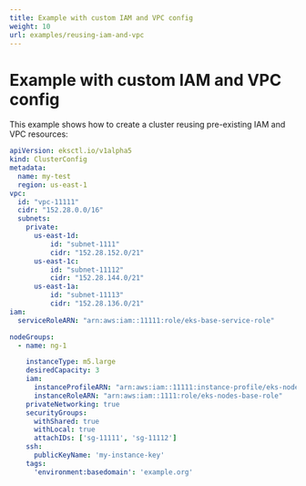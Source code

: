 ```yaml
---
title: Example with custom IAM and VPC config
weight: 10
url: examples/reusing-iam-and-vpc
---
```

# Example with custom IAM and VPC config

This example shows how to create a cluster reusing pre-existing IAM and VPC resources:

```yaml
apiVersion: eksctl.io/v1alpha5
kind: ClusterConfig
metadata:
  name: my-test
  region: us-east-1
vpc:
  id: "vpc-11111"
  cidr: "152.28.0.0/16"
  subnets:
    private:
      us-east-1d:
          id: "subnet-1111"
          cidr: "152.28.152.0/21"
      us-east-1c:
          id: "subnet-11112"
          cidr: "152.28.144.0/21"
      us-east-1a:
          id: "subnet-11113"
          cidr: "152.28.136.0/21"
iam:
  serviceRoleARN: "arn:aws:iam::11111:role/eks-base-service-role"

nodeGroups:
  - name: ng-1

    instanceType: m5.large
    desiredCapacity: 3
    iam:
      instanceProfileARN: "arn:aws:iam::11111:instance-profile/eks-nodes-base-role"
      instanceRoleARN: "arn:aws:iam::1111:role/eks-nodes-base-role"
    privateNetworking: true
    securityGroups:
      withShared: true
      withLocal: true
      attachIDs: ['sg-11111', 'sg-11112']
    ssh:
      publicKeyName: 'my-instance-key'
    tags:
      'environment:basedomain': 'example.org'
```

[comment]: <> (TODO explain in more detail)
[comment]: <> (TODO mention why withLocal and withShared are needed)
